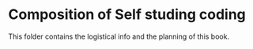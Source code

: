 # Composition of Self studing coding

This folder contains the logistical info and the planning of this book.
